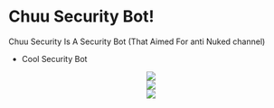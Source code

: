 # Chuu Security Bot!
Chuu Security Is A Security Bot (That Aimed For anti Nuked channel)

- Cool Security Bot


<div align="middle"><img src="https://media.discordapp.net/attachments/891494253824450591/905038022217711626/unknown.png?width=568&height=119"></div><div align="center"><img src="https://media.discordapp.net/attachments/891494253824450591/905037655857848350/unknown.png?width=413&height=433"></div><div align="middle"><img src="https://i.pinimg.com/originals/89/90/20/899020eb5de8ba9a0919cb10ee9c5ab1.jpg"></div>
